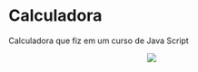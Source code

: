 # Calculadora
Calculadora que fiz em um curso de Java Script
<div style="text-align: center"><img src="https://cdn.discordapp.com/attachments/814270569750855680/874511818620543058/Screenshot_15.png" /></div>
